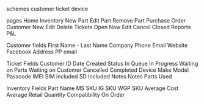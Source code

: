 

schemes
  customer
  ticket
  device

pages
  Home
  Inventory
  New Part
  Edit Part
  Remove Part
  Purchase Order
  Customer
    New
    Edit
    Delete
  Tickets
    Open
      New
      Edit
      Cancel
    Closed
  Reports
    P&L

Customer fields
First Name - Last Name
Company
Phone
Email
Website
Facebook
Address
PP email

Ticket Fields
Customer ID
Date Created
Status
  In Queue
  In Progress
  Waiting on Parts
  Waiting on Customer
  Cancelled
  Completed
Device
  Make
  Model
  Passcode
  IMEI
  SIM included
  SD Included
  Notes
Notes
Parts Used

Inventory Fields
Part Name
MS SKU
IG SKU
WGP SKU
Average Cost
Average Retail
Quantity
Compatibility
On Order
